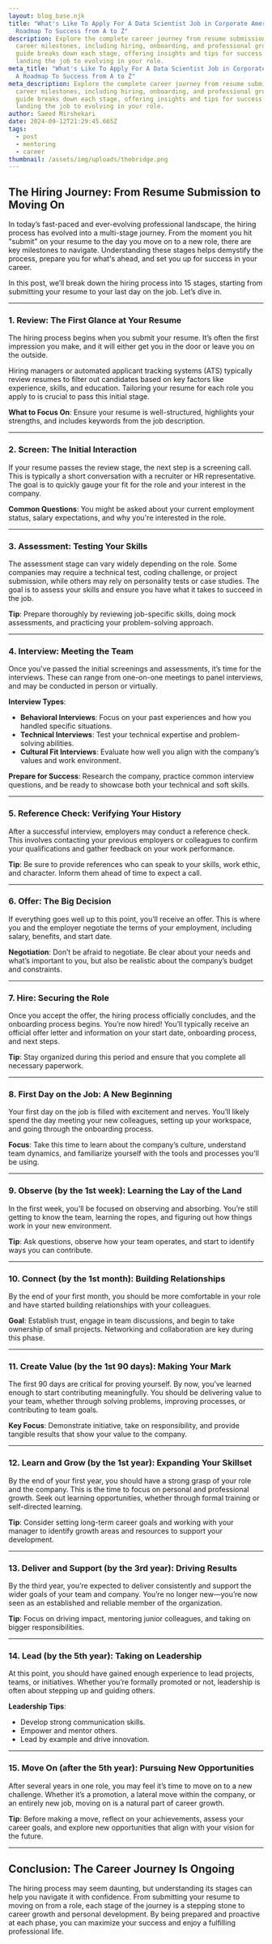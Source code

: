 ```yaml
---
layout: blog_base.njk
title: "What's Like To Apply For A Data Scientist Job in Corporate America: A
  Roadmap To Success from A to Z"
description: Explore the complete career journey from resume submission to
  career milestones, including hiring, onboarding, and professional growth. This
  guide breaks down each stage, offering insights and tips for success from
  landing the job to evolving in your role.
meta_title: "What's Like To Apply For A Data Scientist Job in Corporate America:
  A Roadmap To Success from A to Z"
meta_description: Explore the complete career journey from resume submission to
  career milestones, including hiring, onboarding, and professional growth. This
  guide breaks down each stage, offering insights and tips for success from
  landing the job to evolving in your role.
author: Saeed Mirshekari
date: 2024-09-12T21:29:45.665Z
tags:
  - post
  - mentoring
  - career
thumbnail: /assets/img/uploads/thebridge.png
---
```



## The Hiring Journey: From Resume Submission to Moving On

In today’s fast-paced and ever-evolving professional landscape, the hiring process has evolved into a multi-stage journey. From the moment you hit "submit" on your resume to the day you move on to a new role, there are key milestones to navigate. Understanding these stages helps demystify the process, prepare you for what's ahead, and set you up for success in your career.

In this post, we’ll break down the hiring process into 15 stages, starting from submitting your resume to your last day on the job. Let’s dive in.

---

### 1. Review: The First Glance at Your Resume
The hiring process begins when you submit your resume. It’s often the first impression you make, and it will either get you in the door or leave you on the outside. 

Hiring managers or automated applicant tracking systems (ATS) typically review resumes to filter out candidates based on key factors like experience, skills, and education. Tailoring your resume for each role you apply to is crucial to pass this initial stage.

**What to Focus On**: Ensure your resume is well-structured, highlights your strengths, and includes keywords from the job description.

---

### 2. Screen: The Initial Interaction
If your resume passes the review stage, the next step is a screening call. This is typically a short conversation with a recruiter or HR representative. The goal is to quickly gauge your fit for the role and your interest in the company.

**Common Questions**: You might be asked about your current employment status, salary expectations, and why you're interested in the role.

---

### 3. Assessment: Testing Your Skills
The assessment stage can vary widely depending on the role. Some companies may require a technical test, coding challenge, or project submission, while others may rely on personality tests or case studies. The goal is to assess your skills and ensure you have what it takes to succeed in the job.

**Tip**: Prepare thoroughly by reviewing job-specific skills, doing mock assessments, and practicing your problem-solving approach.

---

### 4. Interview: Meeting the Team
Once you've passed the initial screenings and assessments, it’s time for the interviews. These can range from one-on-one meetings to panel interviews, and may be conducted in person or virtually.

**Interview Types**:
- **Behavioral Interviews**: Focus on your past experiences and how you handled specific situations.
- **Technical Interviews**: Test your technical expertise and problem-solving abilities.
- **Cultural Fit Interviews**: Evaluate how well you align with the company’s values and work environment.

**Prepare for Success**: Research the company, practice common interview questions, and be ready to showcase both your technical and soft skills.

---

### 5. Reference Check: Verifying Your History
After a successful interview, employers may conduct a reference check. This involves contacting your previous employers or colleagues to confirm your qualifications and gather feedback on your work performance.

**Tip**: Be sure to provide references who can speak to your skills, work ethic, and character. Inform them ahead of time to expect a call.

---

### 6. Offer: The Big Decision
If everything goes well up to this point, you’ll receive an offer. This is where you and the employer negotiate the terms of your employment, including salary, benefits, and start date.

**Negotiation**: Don’t be afraid to negotiate. Be clear about your needs and what’s important to you, but also be realistic about the company’s budget and constraints.

---

### 7. Hire: Securing the Role
Once you accept the offer, the hiring process officially concludes, and the onboarding process begins. You’re now hired! You’ll typically receive an official offer letter and information on your start date, onboarding process, and next steps.

**Tip**: Stay organized during this period and ensure that you complete all necessary paperwork.

---

### 8. First Day on the Job: A New Beginning
Your first day on the job is filled with excitement and nerves. You’ll likely spend the day meeting your new colleagues, setting up your workspace, and going through the onboarding process.

**Focus**: Take this time to learn about the company’s culture, understand team dynamics, and familiarize yourself with the tools and processes you’ll be using.

---

### 9. Observe (by the 1st week): Learning the Lay of the Land
In the first week, you’ll be focused on observing and absorbing. You’re still getting to know the team, learning the ropes, and figuring out how things work in your new environment.

**Tip**: Ask questions, observe how your team operates, and start to identify ways you can contribute.

---

### 10. Connect (by the 1st month): Building Relationships
By the end of your first month, you should be more comfortable in your role and have started building relationships with your colleagues. 

**Goal**: Establish trust, engage in team discussions, and begin to take ownership of small projects. Networking and collaboration are key during this phase.

---

### 11. Create Value (by the 1st 90 days): Making Your Mark
The first 90 days are critical for proving yourself. By now, you’ve learned enough to start contributing meaningfully. You should be delivering value to your team, whether through solving problems, improving processes, or contributing to team goals.

**Key Focus**: Demonstrate initiative, take on responsibility, and provide tangible results that show your value to the company.

---

### 12. Learn and Grow (by the 1st year): Expanding Your Skillset
By the end of your first year, you should have a strong grasp of your role and the company. This is the time to focus on personal and professional growth. Seek out learning opportunities, whether through formal training or self-directed learning.

**Tip**: Consider setting long-term career goals and working with your manager to identify growth areas and resources to support your development.

---

### 13. Deliver and Support (by the 3rd year): Driving Results
By the third year, you’re expected to deliver consistently and support the wider goals of your team and company. You’re no longer new—you’re now seen as an established and reliable member of the organization.

**Tip**: Focus on driving impact, mentoring junior colleagues, and taking on bigger responsibilities.

---

### 14. Lead (by the 5th year): Taking on Leadership
At this point, you should have gained enough experience to lead projects, teams, or initiatives. Whether you’re formally promoted or not, leadership is often about stepping up and guiding others.

**Leadership Tips**:
- Develop strong communication skills.
- Empower and mentor others.
- Lead by example and drive innovation.

---

### 15. Move On (after the 5th year): Pursuing New Opportunities
After several years in one role, you may feel it’s time to move on to a new challenge. Whether it’s a promotion, a lateral move within the company, or an entirely new job, moving on is a natural part of career growth.

**Tip**: Before making a move, reflect on your achievements, assess your career goals, and explore new opportunities that align with your vision for the future.

---

## Conclusion: The Career Journey Is Ongoing

The hiring process may seem daunting, but understanding its stages can help you navigate it with confidence. From submitting your resume to moving on from a role, each stage of the journey is a stepping stone to career growth and personal development. By being prepared and proactive at each phase, you can maximize your success and enjoy a fulfilling professional life.

